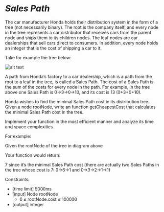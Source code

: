 _Sales Path_
============

The car manufacturer Honda holds their distribution system in the form of a tree (not necessarily binary). The root is the company itself, and every node in the tree represents a car distributor that receives cars from the parent node and ships them to its children nodes. The leaf nodes are car dealerships that sell cars direct to consumers. In addition, every node holds an integer that is the cost of shipping a car to it.

Take for example the tree below:

![alt text](https://www.pramp.com/img/content/img_01.png "tree")

A path from Honda’s factory to a car dealership, which is a path from the root to a leaf in the tree, is called a Sales Path. The cost of a Sales Path is the sum of the costs for every node in the path. For example, in the tree above one Sales Path is 0→3→0→10, and its cost is 13 (0+3+0+10).

Honda wishes to find the minimal Sales Path cost in its distribution tree. Given a node rootNode, write an function getCheapestCost that calculates the minimal Sales Path cost in the tree.

Implement your function in the most efficient manner and analyze its time and space complexities.

For example:

Given the rootNode of the tree in diagram above

Your function would return:

7 since it’s the minimal Sales Path cost (there are actually two Sales Paths in the tree whose cost is 7: 0→6→1 and 0→3→2→1→1)

Constraints:
- [time limit] 5000ms
- [input] Node rootNode
  - 0 ≤ rootNode.cost ≤ 100000
- [output] integer
